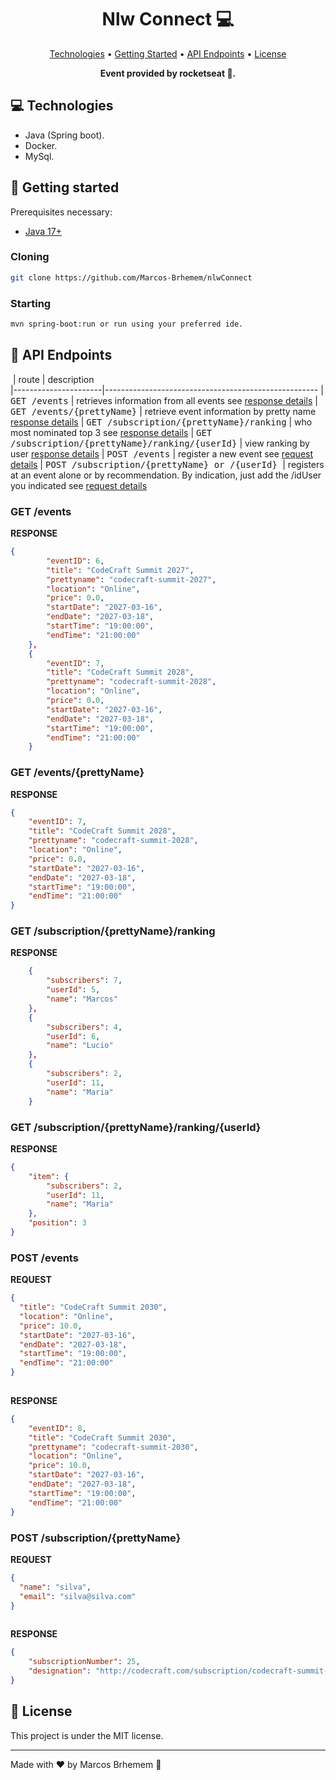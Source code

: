 <h1 align="center" style="font-weight: bold;">Nlw Connect 💻</h1>

<p align="center">
 <a href="#tech">Technologies</a> • 
 <a href="#started">Getting Started</a> • 
  <a href="#routes">API Endpoints</a> •
 <a href="#license">License</a>
</p>

<p align="center">
    <b>Event provided by rocketseat 🚀.</b>
</p>

<h2 id="technologies">💻 Technologies</h2>

- Java (Spring boot).
- Docker.
- MySql.

<h2 id="started">🚀 Getting started</h2>

Prerequisites necessary:

- [Java 17+](https://www.oracle.com/br/java/technologies/downloads/)

<h3>Cloning</h3>

```bash
git clone https://github.com/Marcos-Brhemem/nlwConnect
```

<h3>Starting</h3>

```bash
mvn spring-boot:run or run using your preferred ide.
```

<h2 id="routes">📍 API Endpoints</h2>

​
| route               | description                                          
|----------------------|-----------------------------------------------------
| <kbd>GET /events</kbd>     | retrieves information from all events see [response details](#get-event-detail)
| <kbd>GET /events/{prettyName}</kbd>     | retrieve event information by pretty name [response details](#get-event-prettyname-detail)
| <kbd>GET /subscription/{prettyName}/ranking</kbd>     | who most nominated top 3 see [response details](#get-event-ranking-detail)
| <kbd>GET /subscription/{prettyName}/ranking/{userId}</kbd>     | view ranking by user [response details](#get-event-ranking-user-detail)
| <kbd>POST /events</kbd>     | register a new event see [request details](#post-event-detail)
| <kbd>POST /subscription/{prettyName} or /{userId} </kbd>     | registers at an event alone or by recommendation. By indication, just add the /idUser you indicated see [request details](#post-event-subscription-detail)



<h3 id="get-event-detail">GET /events</h3>

**RESPONSE**
```json
{
        "eventID": 6,
        "title": "CodeCraft Summit 2027",
        "prettyname": "codecraft-summit-2027",
        "location": "Online",
        "price": 0.0,
        "startDate": "2027-03-16",
        "endDate": "2027-03-18",
        "startTime": "19:00:00",
        "endTime": "21:00:00"
    },
    {
        "eventID": 7,
        "title": "CodeCraft Summit 2028",
        "prettyname": "codecraft-summit-2028",
        "location": "Online",
        "price": 0.0,
        "startDate": "2027-03-16",
        "endDate": "2027-03-18",
        "startTime": "19:00:00",
        "endTime": "21:00:00"
    }
```

<h3 id="get-event-prettyname-detail">GET /events/{prettyName}</h3>

**RESPONSE**
```json
{
    "eventID": 7,
    "title": "CodeCraft Summit 2028",
    "prettyname": "codecraft-summit-2028",
    "location": "Online",
    "price": 0.0,
    "startDate": "2027-03-16",
    "endDate": "2027-03-18",
    "startTime": "19:00:00",
    "endTime": "21:00:00"
}
```

<h3 id="get-event-ranking-detail">GET /subscription/{prettyName}/ranking </h3>

**RESPONSE**
```json
    {
        "subscribers": 7,
        "userId": 5,
        "name": "Marcos"
    },
    {
        "subscribers": 4,
        "userId": 6,
        "name": "Lucio"
    },
    {
        "subscribers": 2,
        "userId": 11,
        "name": "Maria"
    }
```

<h3 id="get-event-ranking-user-detail">GET /subscription/{prettyName}/ranking/{userId} </h3>

**RESPONSE**
```json
{
    "item": {
        "subscribers": 2,
        "userId": 11,
        "name": "Maria"
    },
    "position": 3
}
```

<h3 id="post-event-detail">POST /events</h3>

**REQUEST**
```json
{
  "title": "CodeCraft Summit 2030",
  "location": "Online",
  "price": 10.0,
  "startDate": "2027-03-16",
  "endDate": "2027-03-18",
  "startTime": "19:00:00",
  "endTime": "21:00:00"
}
​
```

**RESPONSE**
```json
{
    "eventID": 8,
    "title": "CodeCraft Summit 2030",
    "prettyname": "codecraft-summit-2030",
    "location": "Online",
    "price": 10.0,
    "startDate": "2027-03-16",
    "endDate": "2027-03-18",
    "startTime": "19:00:00",
    "endTime": "21:00:00"
}
```

<h3 id="post-event-subscription-detail">POST /subscription/{prettyName}</h3>

**REQUEST**
```json
{
  "name": "silva",
  "email": "silva@silva.com"
}
​
```

**RESPONSE**
```json
{
    "subscriptionNumber": 25,
    "designation": "http://codecraft.com/subscription/codecraft-summit-2030/11"
}
```

<h2 id="license">📑 License</h2>

This project is under the MIT license.

---

Made with ♥ by Marcos Brhemem 👋
